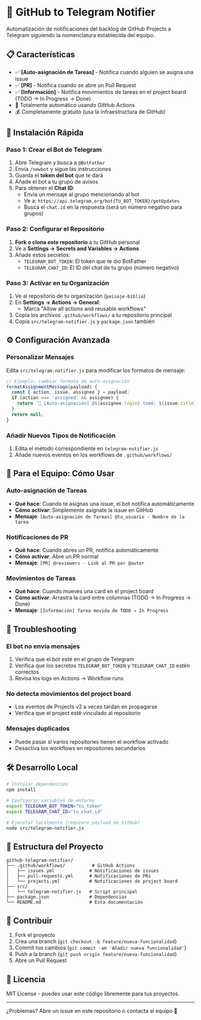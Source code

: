 # 🤖 GitHub to Telegram Notifier

Automatización de notificaciones del backlog de GitHub Projects a Telegram siguiendo la nomenclatura establecida del equipo.

## 📋 Características

- ✅ **[Auto-asignación de Tareas]** - Notifica cuando alguien se asigna una issue
- ✅ **[PR]** - Notifica cuando se abre un Pull Request
- ✅ **[Información]** - Notifica movimientos de tareas en el project board (TODO → In Progress → Done)
- 🔄 Totalmente automático usando GitHub Actions
- 💰 Completamente gratuito (usa la infraestructura de GitHub)

## 🚀 Instalación Rápida

### Paso 1: Crear el Bot de Telegram

1. Abre Telegram y busca a `@BotFather`
2. Envía `/newbot` y sigue las instrucciones
3. Guarda el **token del bot** que te dará
4. Añade el bot a tu grupo de avisos
5. Para obtener el **Chat ID**:
   - Envía un mensaje al grupo mencionando al bot
   - Ve a: `https://api.telegram.org/bot{TU_BOT_TOKEN}/getUpdates`
   - Busca el `chat.id` en la respuesta (será un número negativo para grupos)

### Paso 2: Configurar el Repositorio

1. **Fork o clona este repositorio** a tu GitHub personal
2. Ve a **Settings → Secrets and Variables → Actions**
3. Añade estos secretos:
   - `TELEGRAM_BOT_TOKEN`: El token que te dio BotFather
   - `TELEGRAM_CHAT_ID`: El ID del chat de tu grupo (número negativo)

### Paso 3: Activar en tu Organización

1. Ve al repositorio de tu organización (`paisaje-biblio`)
2. En **Settings → Actions → General**:
   - Marca "Allow all actions and reusable workflows"
3. Copia los archivos `.github/workflows/` a tu repositorio principal
4. Copia `src/telegram-notifier.js` y `package.json` también

## ⚙️ Configuración Avanzada

### Personalizar Mensajes

Edita `src/telegram-notifier.js` para modificar los formatos de mensaje:

```javascript
// Ejemplo: cambiar formato de auto-asignación
formatAssignmentMessage(payload) {
  const { action, issue, assignee } = payload;
  if (action === 'assigned' && assignee) {
    return `🎯 [Auto-asignación] @${assignee.login} tomó: ${issue.title}`;
  }
  return null;
}
```

### Añadir Nuevos Tipos de Notificación

1. Edita el método correspondiente en `telegram-notifier.js`
2. Añade nuevos eventos en los workflows de `.github/workflows/`

## 📱 Para el Equipo: Cómo Usar

### Auto-asignación de Tareas
- **Qué hace**: Cuando te asignas una issue, el bot notifica automáticamente
- **Cómo activar**: Simplemente asígnate la issue en GitHub
- **Mensaje**: `[Auto-asignación de Tareas] @tu_usuario - Nombre de la tarea`

### Notificaciones de PR
- **Qué hace**: Cuando abres un PR, notifica automáticamente
- **Cómo activar**: Abre un PR normal
- **Mensaje**: `[PR] @reviewers - Link al PR por @autor`

### Movimientos de Tareas
- **Qué hace**: Cuando mueves una card en el project board
- **Cómo activar**: Arrastra la card entre columnas (TODO → In Progress → Done)
- **Mensaje**: `[Información] Tarea movida de TODO → In Progress`

## 🔧 Troubleshooting

### El bot no envía mensajes
1. Verifica que el bot esté en el grupo de Telegram
2. Verifica que los secretos `TELEGRAM_BOT_TOKEN` y `TELEGRAM_CHAT_ID` estén correctos
3. Revisa los logs en Actions → Workflow runs

### No detecta movimientos del project board
- Los eventos de Projects v2 a veces tardan en propagarse
- Verifica que el project esté vinculado al repositorio

### Mensajes duplicados
- Puede pasar si varios repositories tienen el workflow activado
- Desactiva los workflows en repositories secundarios

## 🛠️ Desarrollo Local

```bash
# Instalar dependencias
npm install

# Configurar variables de entorno
export TELEGRAM_BOT_TOKEN="tu_token"
export TELEGRAM_CHAT_ID="tu_chat_id"

# Ejecutar localmente (requiere payload de GitHub)
node src/telegram-notifier.js
```

## 📝 Estructura del Proyecto

```
github-telegram-notifier/
├── .github/workflows/          # GitHub Actions
│   ├── issues.yml             # Notificaciones de issues
│   ├── pull-requests.yml      # Notificaciones de PRs
│   └── projects.yml           # Notificaciones de project board
├── src/
│   └── telegram-notifier.js   # Script principal
├── package.json               # Dependencias
└── README.md                  # Esta documentación
```

## 🤝 Contribuir

1. Fork el proyecto
2. Crea una branch (`git checkout -b feature/nueva-funcionalidad`)
3. Commit tus cambios (`git commit -am 'Añadir nueva funcionalidad'`)
4. Push a la branch (`git push origin feature/nueva-funcionalidad`)
5. Abre un Pull Request

## 📄 Licencia

MIT License - puedes usar este código libremente para tus proyectos.

---

¿Problemas? Abre un issue en este repositorio o contacta al equipo 💬

